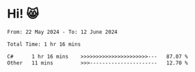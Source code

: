 # Hi! 😸

<!--START_SECTION:waka-->

```txt
From: 22 May 2024 - To: 12 June 2024

Total Time: 1 hr 16 mins

C#      1 hr 16 mins    >>>>>>>>>>>>>>>>>>>>>>---   87.07 %
Other   11 mins         >>>----------------------   12.70 %
```

<!--END_SECTION:waka-->